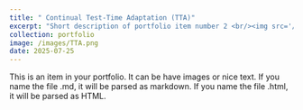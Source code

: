```yaml
---
title: " Continual Test-Time Adaptation (TTA)"
excerpt: "Short description of portfolio item number 2 <br/><img src='/images/TTA.png'>"
collection: portfolio
image: /images/TTA.png
date: 2025-07-25
---
```


This is an item in your portfolio. It can be have images or nice text. If you name the file .md, it will be parsed as markdown. If you name the file .html, it will be parsed as HTML. 

